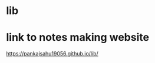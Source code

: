 # lib
<h1 style="color=#00FF00">link to notes making website</h1>
<!-- <a href="https://pankajsahu19056.github.io/notes/" ><h1>https://pankajsahu19056.github.io/notes/</h1><a/> -->
  <a href="https://pankajsahu19056.github.io/lib/" target="_blank">https://pankajsahu19056.github.io/lib/</a>
